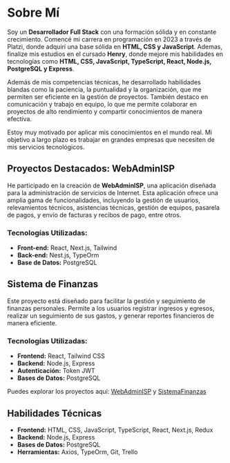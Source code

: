 # Sobre Mí

Soy un **Desarrollador Full Stack** con una formación sólida y en constante crecimiento. Comencé mi carrera en programación en 2023 a través de Platzi, donde adquirí una base sólida en **HTML, CSS y JavaScript**. Ademas, finalize  mis estudios en el cursado **Henry**, donde mejore mis habilidades en tecnologías como **HTML, CSS, JavaScript, TypeScript, React, Node.js, PostgreSQL y Express**.

Además de mis competencias técnicas, he desarrollado habilidades blandas como la paciencia, la puntualidad y la organización, que me permiten ser eficiente en la gestión de proyectos. También destaco en comunicación y trabajo en equipo, lo que me permite colaborar en proyectos de alto rendimiento y compartir conocimientos de manera efectiva.

Estoy muy motivado por aplicar mis conocimientos en el mundo real. Mi objetivo a largo plazo es trabajar en grandes empresas que necesiten de mis servicios tecnológicos.

## Proyectos Destacados: WebAdminISP

He participado en la creación de **WebAdminISP**, una aplicación diseñada para la administración de servicios de Internet. Esta aplicación ofrece una amplia gama de funcionalidades, incluyendo la gestión de usuarios, relevamientos técnicos, asistencias técnicas, gestión de equipos, pasarela de pagos, y envío de facturas y recibos de pago, entre otros.

### Tecnologías Utilizadas:
- **Front-end:** React, Next.js, Tailwind
- **Back-end:** Nest.js, TypeOrm
- **Base de Datos:** PostgreSQL

## Sistema de Finanzas

Este proyecto está diseñado para facilitar la gestión y seguimiento de finanzas personales. Permite a los usuarios registrar ingresos y egresos, realizar un seguimiento de sus gastos, y generar reportes financieros de manera eficiente.

### Tecnologías Utilizadas:
- **Frontend:** React, Tailwind CSS
- **Backend:** Node.js, Express
- **Autenticación:** Token JWT
- **Bases de Datos:** PostgreSQL

Puedes explorar los proyectos aquí: [WebAdminISP](https://github.com/WebAdminISP) y [SistemaFinanzas](https://github.com/joapulga/Proyecto-Final-Henry)

## Habilidades Técnicas
- **Frontend:** HTML, CSS, JavaScript, TypeScript, React, Next.js, Redux
- **Backend:** Node.js, Express
- **Bases de Datos:** PostgreSQL
- **Herramientas:** Axios, TypeOrm, Git, Trello

